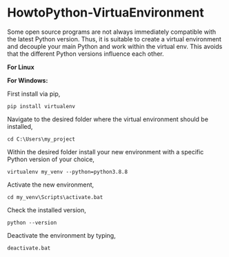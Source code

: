 # HowtoPython-VirtuaEnvironment
Some open source programs are not always immediately compatible with the latest Python version. Thus, it is suitable to create a virtual environment and decouple your main Python and work within the virtual env. This avoids that the different Python versions influence each other.


**For Linux**




**For Windows:**

First install via pip,
````
pip install virtualenv

````
Navigate to the desired folder where the virtual environment should be installed,
````
cd C:\Users\my_project

````
Within the desired folder install your new environment with a specific Python version of your choice,
````
virtualenv my_venv --python=python3.8.8 

````
Activate the new environment,
````
cd my_venv\Scripts\activate.bat
````
Check the installed version,
````
python --version
````
Deactivate the environment by typing, 
````
deactivate.bat
````